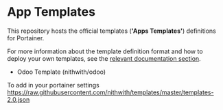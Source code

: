 # App Templates

This repository hosts the official templates (**'Apps Templates'**) definitions for Portainer.

For more information about the template definition format and how to deploy your own templates, see the [relevant documentation section](https://documentation.portainer.io/v2.0/templates/deploy_stack/).

- Odoo Template (nithwith/odoo)

To add in your portainer settings 
https://raw.githubusercontent.com/nithwith/templates/master/templates-2.0.json
